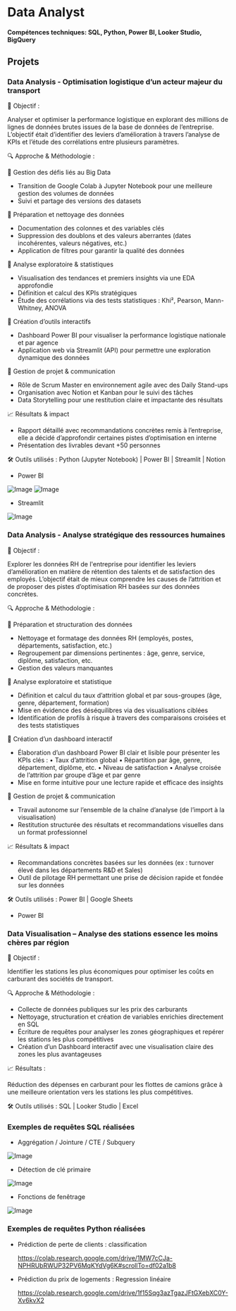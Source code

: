 # Data Analyst

#### Compétences techniques: SQL, Python, Power BI, Looker Studio, BigQuery

## Projets
### Data Analysis - Optimisation logistique d’un acteur majeur du transport

📌 Objectif :

Analyser et optimiser la performance logistique en explorant des millions de lignes de données brutes issues de la base de données de l’entreprise. L’objectif était d’identifier des leviers d’amélioration à travers l’analyse de KPIs et l’étude des corrélations entre plusieurs paramètres.

🔍 Approche & Méthodologie :

🔹 Gestion des défis liés au Big Data
- Transition de Google Colab à Jupyter Notebook pour une meilleure gestion des volumes de données
- Suivi et partage des versions des datasets

🔹 Préparation et nettoyage des données
- Documentation des colonnes et des variables clés
- Suppression des doublons et des valeurs aberrantes (dates incohérentes, valeurs négatives, etc.)
- Application de filtres pour garantir la qualité des données

🔹 Analyse exploratoire & statistiques
- Visualisation des tendances et premiers insights via une EDA approfondie
- Définition et calcul des KPIs stratégiques
- Étude des corrélations via des tests statistiques : Khi², Pearson, Mann-Whitney, ANOVA

🔹 Création d’outils interactifs
- Dashboard Power BI pour visualiser la performance logistique nationale et par agence
- Application web via Streamlit (API) pour permettre une exploration dynamique des données

🚀 Gestion de projet & communication
- Rôle de Scrum Master en environnement agile avec des Daily Stand-ups
- Organisation avec Notion et Kanban pour le suivi des tâches
- Data Storytelling pour une restitution claire et impactante des résultats

📈 Résultats & impact
- Rapport détaillé avec recommandations concrètes remis à l’entreprise, elle a décidé d’approfondir certaines pistes d’optimisation en interne
- Présentation des livrables devant +50 personnes

🛠️ Outils utilisés : Python (Jupyter Notebook) | Power BI | Streamlit | Notion
- Power BI

![Image](https://github.com/user-attachments/assets/686f2a1e-3e5d-4d48-995e-67815965bc6d)
![Image](https://github.com/user-attachments/assets/5d34a352-e9d5-4c68-9386-9697cf403a10)
- Streamlit

![Image](https://github.com/user-attachments/assets/0bfed827-80e1-4a5d-aa48-06510abe91a1)

### Data Analysis - Analyse stratégique des ressources humaines

📌 Objectif :

Explorer les données RH de l'entreprise pour identifier les leviers d’amélioration en matière de rétention des talents et de satisfaction des employés. L’objectif était de mieux comprendre les causes de l’attrition et de proposer des pistes d’optimisation RH basées sur des données concrètes.

🔍 Approche & Méthodologie :

🔹 Préparation et structuration des données
- Nettoyage et formatage des données RH (employés, postes, départements, satisfaction, etc.)
- Regroupement par dimensions pertinentes : âge, genre, service, diplôme, satisfaction, etc.
- Gestion des valeurs manquantes

🔹 Analyse exploratoire et statistique
- Définition et calcul du taux d’attrition global et par sous-groupes (âge, genre, département, formation)
- Mise en évidence des déséquilibres via des visualisations ciblées
- Identification de profils à risque à travers des comparaisons croisées et des tests statistiques

🔹 Création d’un dashboard interactif
- Élaboration d’un dashboard Power BI clair et lisible pour présenter les KPIs clés :
    • Taux d’attrition global
    • Répartition par âge, genre, département, diplôme, etc.
    • Niveau de satisfaction
    • Analyse croisée de l’attrition par groupe d’âge et par genre
- Mise en forme intuitive pour une lecture rapide et efficace des insights

🚀 Gestion de projet & communication
- Travail autonome sur l’ensemble de la chaîne d’analyse (de l’import à la visualisation)
- Restitution structurée des résultats et recommandations visuelles dans un format professionnel

📈 Résultats & impact
- Recommandations concrètes basées sur les données (ex : turnover élevé dans les départements R&D et Sales)
- Outil de pilotage RH permettant une prise de décision rapide et fondée sur les données

🛠️ Outils utilisés : Power BI | Google Sheets
- Power BI


### Data Visualisation – Analyse des stations essence les moins chères par région

📌 Objectif :

Identifier les stations les plus économiques pour optimiser les coûts en carburant des sociétés de transport.

🔍 Approche & Méthodologie :
- Collecte de données publiques sur les prix des carburants
- Nettoyage, structuration et création de variables enrichies directement en SQL
- Écriture de requêtes pour analyser les zones géographiques et repérer les stations les plus compétitives
- Création d’un Dashboard interactif avec une visualisation claire des zones les plus avantageuses

📈 Résultats :

Réduction des dépenses en carburant pour les flottes de camions grâce à une meilleure orientation vers les stations les plus compétitives.

🛠️ Outils utilisés : SQL | Looker Studio | Excel

### Exemples de requêtes SQL réalisées
- Aggrégation / Jointure / CTE / Subquery

![Image](https://github.com/user-attachments/assets/825dd888-6af0-47ad-962c-69beb742a540)

- Détection de clé primaire

![Image](https://github.com/user-attachments/assets/3fc7b1a4-6e90-4898-b255-e6fd4e11b6c4)

- Fonctions de fenêtrage

![Image](https://github.com/user-attachments/assets/115d6755-63b3-45b0-b9a7-1d1ccbcce8b0)

### Exemples de requêtes Python réalisées
- Prédiction de perte de clients : classification

  https://colab.research.google.com/drive/1MW7cCJa-NPHRUbRWUP32PV6MqKYdVg6K#scrollTo=df02a1b8
  
- Prédiction du prix de logements : Regression linéaire

  https://colab.research.google.com/drive/1f15Sqg3azTgazJFtGXebXC0Y-Xv6kvX2
